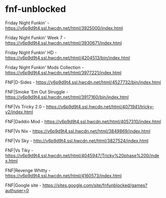 # fnf-unblocked

Friday Night Funkin' - https://v6p9d9t4.ssl.hwcdn.net/html/3925000/index.html

Friday Night Funkin' Week 7 - https://v6p9d9t4.ssl.hwcdn.net/html/3930671/index.html

Friday Night Funkin' HD - https://v6p9d9t4.ssl.hwcdn.net/html/4204513/bin/index.html

Friday Night Funkin' Mods Collection - https://v6p9d9t4.ssl.hwcdn.net/html/3977221/index.html

FNF|D-Sides - https://v6p9d9t4.ssl.hwcdn.net/html/4527732/bin/index.html

FNF|Smoke 'Em Out Struggle - https://v6p9d9t4.ssl.hwcdn.net/html/3917160/bin/index.html

FNF|Vs Tricky 2.0 - https://v6p9d9t4.ssl.hwcdn.net/html/4071941/tricky-v2/index.html

FNF|Daddio Mod - https://v6p9d9t4.ssl.hwcdn.net/html/4057310/index.html

FNF|Vs Nix - https://v6p9d9t4.ssl.hwcdn.net/html/3849869/index.html

FNF|Vs Sky - http://v6p9d9t4.ssl.hwcdn.net/html/3827524/index.html

FNF|Vs Tiky - https://v6p9d9t4.ssl.hwcdn.net/html/4045947/Tricky%20phase%200/index.html

FNF|Revenge Whitty - https://v6p9d9t4.ssl.hwcdn.net/html/4160573/index.html

FNF|Google site - https://sites.google.com/site/fnfunblocked/games?authuser=0
